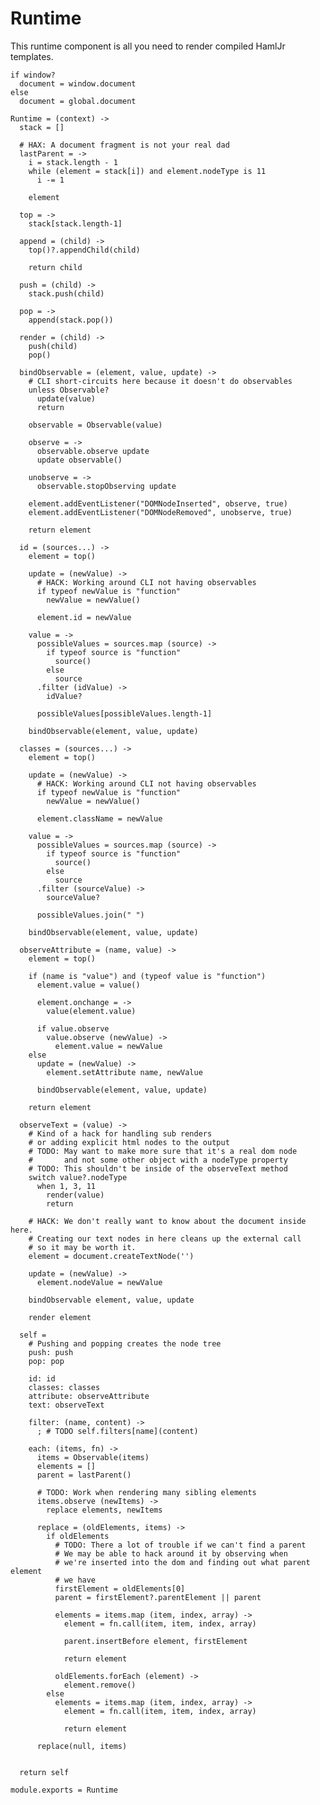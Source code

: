 Runtime
=======

This runtime component is all you need to render compiled HamlJr templates.

    if window?
      document = window.document
    else
      document = global.document

    Runtime = (context) ->
      stack = []

      # HAX: A document fragment is not your real dad
      lastParent = ->
        i = stack.length - 1
        while (element = stack[i]) and element.nodeType is 11
          i -= 1

        element

      top = ->
        stack[stack.length-1]

      append = (child) ->
        top()?.appendChild(child)

        return child

      push = (child) ->
        stack.push(child)

      pop = ->
        append(stack.pop())

      render = (child) ->
        push(child)
        pop()

      bindObservable = (element, value, update) ->
        # CLI short-circuits here because it doesn't do observables
        unless Observable?
          update(value)
          return

        observable = Observable(value)

        observe = ->
          observable.observe update
          update observable()

        unobserve = ->
          observable.stopObserving update

        element.addEventListener("DOMNodeInserted", observe, true)
        element.addEventListener("DOMNodeRemoved", unobserve, true)

        return element

      id = (sources...) ->
        element = top()

        update = (newValue) ->
          # HACK: Working around CLI not having observables
          if typeof newValue is "function"
            newValue = newValue()

          element.id = newValue

        value = ->
          possibleValues = sources.map (source) ->
            if typeof source is "function"
              source()
            else
              source
          .filter (idValue) ->
            idValue?

          possibleValues[possibleValues.length-1]

        bindObservable(element, value, update)

      classes = (sources...) ->
        element = top()

        update = (newValue) ->
          # HACK: Working around CLI not having observables
          if typeof newValue is "function"
            newValue = newValue()

          element.className = newValue

        value = ->
          possibleValues = sources.map (source) ->
            if typeof source is "function"
              source()
            else
              source
          .filter (sourceValue) ->
            sourceValue?

          possibleValues.join(" ")

        bindObservable(element, value, update)

      observeAttribute = (name, value) ->
        element = top()

        if (name is "value") and (typeof value is "function")
          element.value = value()

          element.onchange = ->
            value(element.value)

          if value.observe
            value.observe (newValue) ->
              element.value = newValue
        else
          update = (newValue) ->
            element.setAttribute name, newValue

          bindObservable(element, value, update)

        return element

      observeText = (value) ->
        # Kind of a hack for handling sub renders
        # or adding explicit html nodes to the output
        # TODO: May want to make more sure that it's a real dom node
        #       and not some other object with a nodeType property
        # TODO: This shouldn't be inside of the observeText method
        switch value?.nodeType
          when 1, 3, 11
            render(value)
            return

        # HACK: We don't really want to know about the document inside here.
        # Creating our text nodes in here cleans up the external call
        # so it may be worth it.
        element = document.createTextNode('')

        update = (newValue) ->
          element.nodeValue = newValue

        bindObservable element, value, update

        render element

      self =
        # Pushing and popping creates the node tree
        push: push
        pop: pop

        id: id
        classes: classes
        attribute: observeAttribute
        text: observeText

        filter: (name, content) ->
          ; # TODO self.filters[name](content)

        each: (items, fn) ->
          items = Observable(items)
          elements = []
          parent = lastParent()

          # TODO: Work when rendering many sibling elements
          items.observe (newItems) ->
            replace elements, newItems

          replace = (oldElements, items) ->
            if oldElements
              # TODO: There a lot of trouble if we can't find a parent
              # We may be able to hack around it by observing when
              # we're inserted into the dom and finding out what parent element
              # we have
              firstElement = oldElements[0]
              parent = firstElement?.parentElement || parent

              elements = items.map (item, index, array) ->
                element = fn.call(item, item, index, array)

                parent.insertBefore element, firstElement

                return element

              oldElements.forEach (element) ->
                element.remove()
            else
              elements = items.map (item, index, array) ->
                element = fn.call(item, item, index, array)

                return element

          replace(null, items)


      return self

    module.exports = Runtime
